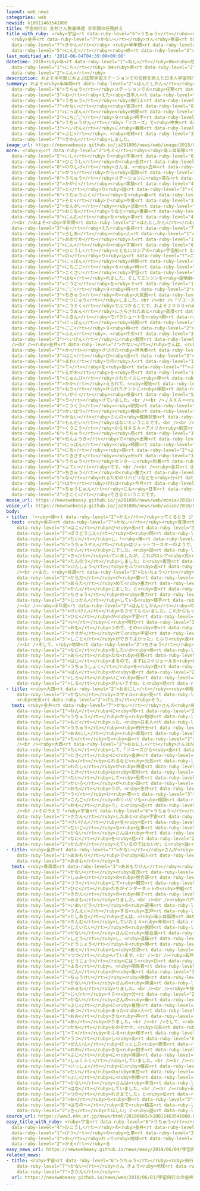 ```yaml
---
layout: web_news
categories: web
newsid: k10011463541000
title: 宇宙飛行士 金井さん無事帰還 半年間の任務終え
title_with_ruby: <ruby>宇宙<rt data-ruby-level="6">うちゅう</rt></ruby><ruby>飛行士<rt data-ruby-level="4">ひこうし</rt></ruby>
  <ruby>金井<rt data-ruby-level="7">かない</rt></ruby>さん<ruby>無事<rt data-ruby-level="4">ぶじ</rt></ruby><ruby>帰還<rt
  data-ruby-level="7">きかん</rt></ruby> <ruby>半年間<rt data-ruby-level="2">はんとしかん</rt></ruby>の<ruby>任務<rt
  data-ruby-level="5">にんむ</rt></ruby><ruby>終<rt data-ruby-level="3">お</rt></ruby>え
last_modified_at: '2018-06-04T04:39:00+09:00'
datetime: 2018<ruby>年<rt data-ruby-level="1">ねん</rt></ruby>06<ruby>月<rt data-ruby-level="1">がつ</rt></ruby>04<ruby>日<rt
  data-ruby-level="1">にち</rt></ruby> 04<ruby>時<rt data-ruby-level="2">じ</rt></ruby>39<ruby>分<rt
  data-ruby-level="2">ふん</rt></ruby>
description: およそ半年間におよぶ国際宇宙ステーションでの任務を終えた日本人宇宙飛行士の金井宣茂さんは、日本時間の３日午後９時半すぎ、ロシアの宇宙船「ソユーズ」で中央アジアのカザフスタンの平原に着陸し、無事、地球に帰還しました。
summary: およそ<ruby>半年間<rt data-ruby-level="2">はんとしかん</rt></ruby>におよぶ<ruby>国際<rt data-ruby-level="5">こくさい</rt></ruby><ruby>宇宙<rt
  data-ruby-level="6">うちゅう</rt></ruby>ステーションでの<ruby>任務<rt data-ruby-level="5">にんむ</rt></ruby>を<ruby>終<rt
  data-ruby-level="3">お</rt></ruby>えた<ruby>日本人<rt data-ruby-level="1">にほんじん</rt></ruby><ruby>宇宙<rt
  data-ruby-level="6">うちゅう</rt></ruby><ruby>飛行士<rt data-ruby-level="4">ひこうし</rt></ruby>の<ruby>金井<rt
  data-ruby-level="7">かない</rt></ruby><ruby>宣茂<rt data-ruby-level="8">のりしげ</rt></ruby>さんは、<ruby>日本<rt
  data-ruby-level="1">にっぽん</rt></ruby><ruby>時間<rt data-ruby-level="2">じかん</rt></ruby>の３<ruby>日午後<rt
  data-ruby-level="2">にちごご</rt></ruby>９<ruby>時半<rt data-ruby-level="2">じはん</rt></ruby>すぎ、ロシアの<ruby>宇宙船<rt
  data-ruby-level="6">うちゅうせん</rt></ruby>「ソユーズ」で<ruby>中央<rt data-ruby-level="3">ちゅうおう</rt></ruby>アジアのカザフスタンの<ruby>平原<rt
  data-ruby-level="3">へいげん</rt></ruby>に<ruby>着陸<rt data-ruby-level="4">ちゃくりく</rt></ruby>し、<ruby>無事<rt
  data-ruby-level="4">ぶじ</rt></ruby>、<ruby>地球<rt data-ruby-level="3">ちきゅう</rt></ruby>に<ruby>帰還<rt
  data-ruby-level="7">きかん</rt></ruby>しました。
image_url: https://newswebeasy.github.io/ja201806/news/web/image/2018/06/03/K10011463541_1806032301_1806040814_01_03.jpg
more: <ruby>元<rt data-ruby-level="2">もと</rt></ruby><ruby>海上自衛隊<rt data-ruby-level="5">かいじょうじえいたい</rt></ruby>の<ruby>医師<rt
  data-ruby-level="5">いし</rt></ruby>で<ruby>宇宙<rt data-ruby-level="6">うちゅう</rt></ruby><ruby>飛行士<rt
  data-ruby-level="4">ひこうし</rt></ruby>の<ruby>金井<rt data-ruby-level="7">かない</rt></ruby><ruby>宣茂<rt
  data-ruby-level="8">のりしげ</rt></ruby>さんは、<ruby>去年<rt data-ruby-level="3">きょねん</rt></ruby>１２<ruby>月<rt
  data-ruby-level="1">がつ</rt></ruby>から<ruby>国際<rt data-ruby-level="5">こくさい</rt></ruby><ruby>宇宙<rt
  data-ruby-level="6">うちゅう</rt></ruby>ステーションに<ruby>滞在<rt data-ruby-level="7">たいざい</rt></ruby>し、さまざまな<ruby>科学<rt
  data-ruby-level="2">かがく</rt></ruby><ruby>実験<rt data-ruby-level="4">じっけん</rt></ruby>に<ruby>取<rt
  data-ruby-level="3">と</rt></ruby>り<ruby>組<rt data-ruby-level="3">く</rt></ruby>んだほか、<ruby>宇宙服<rt
  data-ruby-level="6">うちゅうふく</rt></ruby>を<ruby>着<rt data-ruby-level="3">き</rt></ruby>てステーションの<ruby>外<rt
  data-ruby-level="2">そと</rt></ruby>で<ruby>作業<rt data-ruby-level="3">さぎょう</rt></ruby>する「<ruby>船外<rt
  data-ruby-level="2">せんがい</rt></ruby><ruby>活動<rt data-ruby-level="3">かつどう</rt></ruby>」を<ruby>行<rt
  data-ruby-level="2">おこな</rt></ruby>うなど<ruby>重要<rt data-ruby-level="4">じゅうよう</rt></ruby>な<ruby>任務<rt
  data-ruby-level="5">にんむ</rt></ruby>を<ruby>果<rt data-ruby-level="4">は</rt></ruby>たしました。<br
  /><br />およそ<ruby>半年間<rt data-ruby-level="2">はんとしかん</rt></ruby>の<ruby>任務<rt data-ruby-level="5">にんむ</rt></ruby>を<ruby>終<rt
  data-ruby-level="3">お</rt></ruby>えた<ruby>金井<rt data-ruby-level="7">かない</rt></ruby>さんは、<ruby>ロシア<rt
  data-ruby-level="1">ろしあ</rt></ruby><ruby>人<rt data-ruby-level="1">じん</rt></ruby>と<ruby>アメリカ<rt
  data-ruby-level="1">あめりか</rt></ruby><ruby>人<rt data-ruby-level="1">じん</rt></ruby>の２<ruby>人<rt
  data-ruby-level="1">にん</rt></ruby>の<ruby>宇宙<rt data-ruby-level="6">うちゅう</rt></ruby><ruby>飛行士<rt
  data-ruby-level="4">ひこうし</rt></ruby>とともにロシアの<ruby>宇宙船<rt data-ruby-level="6">うちゅうせん</rt></ruby>「ソユーズ」に<ruby>乗<rt
  data-ruby-level="7">の</rt></ruby>り<ruby>込<rt data-ruby-level="7">こ</rt></ruby>み、<ruby>日本<rt
  data-ruby-level="1">にっぽん</rt></ruby><ruby>時間<rt data-ruby-level="2">じかん</rt></ruby>の３<ruby>日午後<rt
  data-ruby-level="2">にちごご</rt></ruby>６<ruby>時<rt data-ruby-level="2">じ</rt></ruby>すぎ、<ruby>国際<rt
  data-ruby-level="5">こくさい</rt></ruby><ruby>宇宙<rt data-ruby-level="6">うちゅう</rt></ruby>ステーションを<ruby>離<rt
  data-ruby-level="7">はな</rt></ruby>れました。そしてエンジンを<ruby>逆噴射<rt data-ruby-level="7">ぎゃくふんしゃ</rt></ruby>しながら<ruby>高度<rt
  data-ruby-level="3">こうど</rt></ruby>を<ruby>下<rt data-ruby-level="1">さ</rt></ruby>げていき、<ruby>午後<rt
  data-ruby-level="2">ごご</rt></ruby>９<ruby>時<rt data-ruby-level="2">じ</rt></ruby>すぎに<ruby>地球<rt
  data-ruby-level="3">ちきゅう</rt></ruby>の<ruby>大気圏<rt data-ruby-level="7">たいきけん</rt></ruby>に<ruby>突入<rt
  data-ruby-level="7">とつにゅう</rt></ruby>しました。<br /><br />「ソユーズ」は、<ruby>大気<rt data-ruby-level="1">たいき</rt></ruby>に<ruby>高速<rt
  data-ruby-level="3">こうそく</rt></ruby>でぶつかることで、およそ２０００<ruby>度<rt data-ruby-level="3">ど</rt></ruby>の<ruby>高温<rt
  data-ruby-level="3">こうおん</rt></ruby>にさらされたあと<ruby>高度<rt data-ruby-level="3">こうど</rt></ruby>およそ１０キロ<ruby>付近<rt
  data-ruby-level="4">ふきん</rt></ruby>でパラシュートを<ruby>開<rt data-ruby-level="3">ひら</rt></ruby>き、<ruby>日本<rt
  data-ruby-level="1">にっぽん</rt></ruby><ruby>時間<rt data-ruby-level="2">じかん</rt></ruby>の<ruby>午後<rt
  data-ruby-level="2">ごご</rt></ruby>９<ruby>時<rt data-ruby-level="2">じ</rt></ruby>３９<ruby>分<rt
  data-ruby-level="2">ふん</rt></ruby>、<ruby>中央<rt data-ruby-level="3">ちゅうおう</rt></ruby>アジア・カザフスタンの<ruby>平原<rt
  data-ruby-level="3">へいげん</rt></ruby>に<ruby>着陸<rt data-ruby-level="4">ちゃくりく</rt></ruby>しました。<br
  /><br /><ruby>金井<rt data-ruby-level="7">かない</rt></ruby>さんは、<ruby>現地<rt data-ruby-level="5">げんち</rt></ruby>に<ruby>駆<rt
  data-ruby-level="7">か</rt></ruby>けつけた<ruby>担当者<rt data-ruby-level="6">たんとうしゃ</rt></ruby>によってソユーズのカプセルから<ruby>運<rt
  data-ruby-level="3">はこ</rt></ruby>び<ruby>出<rt data-ruby-level="3">だ</rt></ruby>されると<ruby>周<rt
  data-ruby-level="4">まわ</rt></ruby>りの<ruby>人<rt data-ruby-level="1">ひと</rt></ruby>たちに<ruby>手<rt
  data-ruby-level="1">て</rt></ruby>を<ruby>振<rt data-ruby-level="7">ふ</rt></ruby>り、<ruby>笑顔<rt
  data-ruby-level="7">えがお</rt></ruby>を<ruby>見<rt data-ruby-level="1">み</rt></ruby>せていました。そして、<ruby>準備<rt
  data-ruby-level="5">じゅんび</rt></ruby>されたイスに<ruby>座<rt data-ruby-level="7">すわ</rt></ruby>るとイスごと<ruby>抱<rt
  data-ruby-level="7">かか</rt></ruby>えられて、<ruby>現地<rt data-ruby-level="5">げんち</rt></ruby>に<ruby>設<rt
  data-ruby-level="5">もう</rt></ruby>けられたテントに<ruby>移動<rt data-ruby-level="5">いどう</rt></ruby>し<ruby>医学<rt
  data-ruby-level="3">いがく</rt></ruby><ruby>検査<rt data-ruby-level="5">けんさ</rt></ruby>を<ruby>受<rt
  data-ruby-level="3">う</rt></ruby>けていました。<br /><br />ＪＡＸＡ＝<ruby>宇宙<rt data-ruby-level="6">うちゅう</rt></ruby><ruby>航空<rt
  data-ruby-level="4">こうくう</rt></ruby><ruby>研究<rt data-ruby-level="3">けんきゅう</rt></ruby><ruby>開発<rt
  data-ruby-level="3">かいはつ</rt></ruby><ruby>機構<rt data-ruby-level="5">きこう</rt></ruby>によりますと、<ruby>金井<rt
  data-ruby-level="7">かない</rt></ruby>さんの<ruby>健康状態<rt data-ruby-level="5">けんこうじょうたい</rt></ruby>に<ruby>問題<rt
  data-ruby-level="3">もんだい</rt></ruby>はないということです。<br /><br /><ruby>金井<rt data-ruby-level="7">かない</rt></ruby>さんは、カザフスタンの<ruby>空港<rt
  data-ruby-level="3">くうこう</rt></ruby>からＮＡＳＡ＝アメリカ<ruby>航空<rt data-ruby-level="4">こうくう</rt></ruby><ruby>宇宙<rt
  data-ruby-level="6">うちゅう</rt></ruby><ruby>局<rt data-ruby-level="3">きょく</rt></ruby>の<ruby>専用機<rt
  data-ruby-level="6">せんようき</rt></ruby>で<ruby>出発<rt data-ruby-level="3">しゅっぱつ</rt></ruby>し、<ruby>日本<rt
  data-ruby-level="1">にっぽん</rt></ruby><ruby>時間<rt data-ruby-level="2">じかん</rt></ruby>の４<ruby>日<rt
  data-ruby-level="1">にち</rt></ruby><ruby>夜<rt data-ruby-level="2">よる</rt></ruby>には、アメリカの<ruby>テキサス<rt
  data-ruby-level="3">てきさす</rt></ruby><ruby>州<rt data-ruby-level="3">しゅう</rt></ruby>にあるジョンソン<ruby>宇宙<rt
  data-ruby-level="6">うちゅう</rt></ruby>センターに<ruby>到着<rt data-ruby-level="7">とうちゃく</rt></ruby>する<ruby>予定<rt
  data-ruby-level="3">よてい</rt></ruby>です。<br /><br /><ruby>金井<rt data-ruby-level="7">かない</rt></ruby>さんは、このあと<ruby>地球<rt
  data-ruby-level="3">ちきゅう</rt></ruby>の<ruby>重力<rt data-ruby-level="3">じゅうりょく</rt></ruby>に<ruby>慣<rt
  data-ruby-level="5">な</rt></ruby>れるためのリハビリなどを<ruby>行<rt data-ruby-level="2">おこな</rt></ruby>うことになっていて、<ruby>早<rt
  data-ruby-level="1">はや</rt></ruby>ければ<ruby>今月<rt data-ruby-level="2">こんげつ</rt></ruby><ruby>中旬<rt
  data-ruby-level="7">ちゅうじゅん</rt></ruby>にも<ruby>日本<rt data-ruby-level="1">にっぽん</rt></ruby>に<ruby>帰国<rt
  data-ruby-level="2">きこく</rt></ruby>できるということです。
movie_url: https://newswebeasy.github.io/ja201806/news/web/movie/2018/06/03/k10011463541_201806040813_201806040813.mp4
voice_url: https://newswebeasy.github.io/ja201806/news/web/voice/2018/06/03/k10011463541_201806040813_201806040813.mp3
body:
- title: 「<ruby>帰<rt data-ruby-level="2">かえ</rt></ruby>ってくるとき ジェットコースターのよう」
  text: <ruby>金井<rt data-ruby-level="7">かない</rt></ruby><ruby>宣茂<rt data-ruby-level="8">のりしげ</rt></ruby>さんは、ソユーズから<ruby>運<rt
    data-ruby-level="3">はこ</rt></ruby>び<ruby>出<rt data-ruby-level="3">だ</rt></ruby>されたあと<ruby>報道陣<rt
    data-ruby-level="7">ほうどうじん</rt></ruby>の<ruby>問<rt data-ruby-level="3">と</rt></ruby>いかけに<ruby>対<rt
    data-ruby-level="3">たい</rt></ruby>し、「<ruby>帰<rt data-ruby-level="2">かえ</rt></ruby>ってくるときの<ruby>宇宙船<rt
    data-ruby-level="6">うちゅうせん</rt></ruby>はジェットコースターのようで、かなり<ruby>荒<rt data-ruby-level="7">あら</rt></ruby>っぽい<ruby>感<rt
    data-ruby-level="3">かん</rt></ruby>じでした。<ruby>話<rt data-ruby-level="2">はなし</rt></ruby>には<ruby>聞<rt
    data-ruby-level="2">き</rt></ruby>いていましたが、これがロシア<ruby>式<rt data-ruby-level="3">しき</rt></ruby>かと、<ruby>堪能<rt
    data-ruby-level="8">たんのう</rt></ruby>しました」と<ruby>着陸<rt data-ruby-level="4">ちゃくりく</rt></ruby>したときの<ruby>印象<rt
    data-ruby-level="4">いんしょう</rt></ruby>をふり<ruby>返<rt data-ruby-level="3">かえ</rt></ruby>っていました。<br
    /><br />また、<ruby>体調<rt data-ruby-level="3">たいちょう</rt></ruby>について<ruby>問<rt data-ruby-level="3">と</rt></ruby>われると、「<ruby>体<rt
    data-ruby-level="2">からだ</rt></ruby>が<ruby>重<rt data-ruby-level="3">おも</rt></ruby>いですね。<ruby>改<rt
    data-ruby-level="4">あらた</rt></ruby>めて<ruby>重力<rt data-ruby-level="3">じゅうりょく</rt></ruby>を<ruby>感<rt
    data-ruby-level="3">かん</rt></ruby>じました」と<ruby>答<rt data-ruby-level="2">こた</rt></ruby>え、<ruby>地球<rt
    data-ruby-level="3">ちきゅう</rt></ruby>の<ruby>重力<rt data-ruby-level="3">じゅうりょく</rt></ruby>を<ruby>実感<rt
    data-ruby-level="3">じっかん</rt></ruby>している<ruby>様子<rt data-ruby-level="3">ようす</rt></ruby>でした。<br
    /><br /><ruby>半年間<rt data-ruby-level="2">はんとしかん</rt></ruby>の<ruby>滞在<rt data-ruby-level="7">たいざい</rt></ruby>については、「うまくできたこともあるし、できなかったこともありますが、よい<ruby>経験<rt
    data-ruby-level="5">けいけん</rt></ruby>をさせてもらいました。これからもっと<ruby>多<rt data-ruby-level="2">おお</rt></ruby>くの<ruby>人<rt
    data-ruby-level="1">ひと</rt></ruby>が<ruby>宇宙<rt data-ruby-level="6">うちゅう</rt></ruby>に<ruby>行<rt
    data-ruby-level="2">い</rt></ruby>く<ruby>時代<rt data-ruby-level="3">じだい</rt></ruby>になると<ruby>思<rt
    data-ruby-level="2">おも</rt></ruby>うので、その<ruby>中<rt data-ruby-level="1">なか</rt></ruby>で、<ruby>先駆<rt
    data-ruby-level="7">さきが</rt></ruby>けて<ruby>宇宙<rt data-ruby-level="6">うちゅう</rt></ruby>で<ruby>仕事<rt
    data-ruby-level="3">しごと</rt></ruby>ができてよかった」とふり<ruby>返<rt data-ruby-level="3">かえ</rt></ruby>りました。<br
    /><br />そして、<ruby>地球<rt data-ruby-level="3">ちきゅう</rt></ruby>に<ruby>帰還<rt data-ruby-level="7">きかん</rt></ruby>して、これから<ruby>何<rt
    data-ruby-level="2">なに</rt></ruby>をしたいか<ruby>尋<rt data-ruby-level="7">たず</rt></ruby>ねられると、「あしたからリハビリなどの<ruby>新<rt
    data-ruby-level="2">あら</rt></ruby>たな<ruby>任務<rt data-ruby-level="5">にんむ</rt></ruby>が<ruby>始<rt
    data-ruby-level="3">はじ</rt></ruby>まるので、まずはスケジュールを<ruby>確認<rt data-ruby-level="7">かくにん</rt></ruby>したいです。ずっと<ruby>宇宙食<rt
    data-ruby-level="6">うちゅうしょく</rt></ruby>を<ruby>食<rt data-ruby-level="2">た</rt></ruby>べていたので、おいしいご<ruby>飯<rt
    data-ruby-level="4">はん</rt></ruby>が<ruby>食<rt data-ruby-level="2">た</rt></ruby>べたいです。<ruby>白<rt
    data-ruby-level="1">しろ</rt></ruby>いご<ruby>飯<rt data-ruby-level="4">はん</rt></ruby>とみそ<ruby>汁<rt
    data-ruby-level="7">しる</rt></ruby>がいいですね」と<ruby>話<rt data-ruby-level="2">はな</rt></ruby>していました。
- title: <ruby>大西<rt data-ruby-level="2">おおにし</rt></ruby><ruby>卓哉<rt data-ruby-level="8">たくや</rt></ruby>さん「<ruby>金井<rt
    data-ruby-level="7">かない</rt></ruby>スマイル<ruby>見<rt data-ruby-level="1">み</rt></ruby>られ
    <ruby>元気<rt data-ruby-level="2">げんき</rt></ruby>そう」
  text: <ruby>金井<rt data-ruby-level="7">かない</rt></ruby>さんの<ruby>帰還<rt data-ruby-level="7">きかん</rt></ruby>には、２０１６<ruby>年<rt
    data-ruby-level="1">ねん</rt></ruby>に<ruby>同<rt data-ruby-level="2">おな</rt></ruby>じく、ソユーズで<ruby>宇宙<rt
    data-ruby-level="6">うちゅう</rt></ruby>から<ruby>地球<rt data-ruby-level="3">ちきゅう</rt></ruby>に<ruby>戻<rt
    data-ruby-level="7">もど</rt></ruby>った、<ruby>日本人<rt data-ruby-level="1">にほんじん</rt></ruby><ruby>宇宙<rt
    data-ruby-level="6">うちゅう</rt></ruby><ruby>飛行士<rt data-ruby-level="4">ひこうし</rt></ruby>の<ruby>大西<rt
    data-ruby-level="2">おおにし</rt></ruby><ruby>卓哉<rt data-ruby-level="8">たくや</rt></ruby>さんが<ruby>立<rt
    data-ruby-level="2">た</rt></ruby>ち<ruby>会<rt data-ruby-level="2">あ</rt></ruby>いました。<br
    /><br /><ruby>大西<rt data-ruby-level="2">おおにし</rt></ruby>さんはＮＨＫなどの<ruby>取材<rt data-ruby-level="4">しゅざい</rt></ruby>に<ruby>対<rt
    data-ruby-level="3">たい</rt></ruby>して、「ソユーズから<ruby>出<rt data-ruby-level="1">で</rt></ruby>てきた<ruby>時<rt
    data-ruby-level="2">とき</rt></ruby>に<ruby>金井<rt data-ruby-level="7">かない</rt></ruby>スマイルが<ruby>見<rt
    data-ruby-level="1">み</rt></ruby>られるなど<ruby>元気<rt data-ruby-level="2">げんき</rt></ruby>そうでよかった。<ruby>私<rt
    data-ruby-level="8">わたし</rt></ruby>が<ruby>帰還<rt data-ruby-level="7">きかん</rt></ruby>した<ruby>時<rt
    data-ruby-level="2">とき</rt></ruby>は<ruby>取材<rt data-ruby-level="4">しゅざい</rt></ruby>に<ruby>対<rt
    data-ruby-level="3">たい</rt></ruby>して<ruby>思考<rt data-ruby-level="2">しこう</rt></ruby><ruby>回路<rt
    data-ruby-level="3">かいろ</rt></ruby>が<ruby>回<rt data-ruby-level="2">まわ</rt></ruby>らなかったと<ruby>思<rt
    data-ruby-level="2">おも</rt></ruby>うが、<ruby>金井<rt data-ruby-level="7">かない</rt></ruby>さんは<ruby>受<rt
    data-ruby-level="3">う</rt></ruby>け<ruby>答<rt data-ruby-level="3">こた</rt></ruby>えがしっかりしていたので、<ruby>今後<rt
    data-ruby-level="2">こんご</rt></ruby>のリハビリも<ruby>順調<rt data-ruby-level="4">じゅんちょう</rt></ruby>にいくと<ruby>思<rt
    data-ruby-level="2">おも</rt></ruby>う」と<ruby>述<rt data-ruby-level="5">の</rt></ruby>べました。<br
    /><br />そのうえで「<ruby>宇宙<rt data-ruby-level="6">うちゅう</rt></ruby><ruby>飛行士<rt data-ruby-level="4">ひこうし</rt></ruby>は、<ruby>帰還<rt
    data-ruby-level="7">きかん</rt></ruby>したあと<ruby>宇宙<rt data-ruby-level="6">うちゅう</rt></ruby>での<ruby>経験<rt
    data-ruby-level="5">けいけん</rt></ruby>を<ruby>伝<rt data-ruby-level="4">つた</rt></ruby>えるのがいちばん<ruby>大事<rt
    data-ruby-level="3">だいじ</rt></ruby>な<ruby>仕事<rt data-ruby-level="3">しごと</rt></ruby>なので<ruby>金井<rt
    data-ruby-level="7">かない</rt></ruby>さんは<ruby>今<rt data-ruby-level="2">いま</rt></ruby>から<ruby>何<rt
    data-ruby-level="2">なに</rt></ruby>を<ruby>話<rt data-ruby-level="2">はな</rt></ruby>すか、<ruby>考<rt
    data-ruby-level="2">かんが</rt></ruby>えているのではないか」と<ruby>話<rt data-ruby-level="2">はな</rt></ruby>していました。
- title: <ruby>金井<rt data-ruby-level="7">かない</rt></ruby>さんが<ruby>勤務<rt data-ruby-level="6">きんむ</rt></ruby>した<ruby>青森<rt
    data-ruby-level="1">あおもり</rt></ruby>で<ruby>知人<rt data-ruby-level="2">ちじん</rt></ruby>ら<ruby>見守<rt
    data-ruby-level="3">みまも</rt></ruby>る
  text: <ruby>青森県<rt data-ruby-level="3">あおもりけん</rt></ruby><ruby>八戸市<rt data-ruby-level="8">はちのへし</rt></ruby>では、<ruby>金井<rt
    data-ruby-level="7">かない</rt></ruby><ruby>宣茂<rt data-ruby-level="8">のりしげ</rt></ruby>さんと<ruby>趣味<rt
    data-ruby-level="7">しゅみ</rt></ruby>の<ruby>居合道<rt data-ruby-level="5">いあいどう</rt></ruby>を<ruby>通<rt
    data-ruby-level="2">つう</rt></ruby>じて<ruby>親交<rt data-ruby-level="2">しんこう</rt></ruby>のある<ruby>人<rt
    data-ruby-level="1">ひと</rt></ruby>たちがインターネットの<ruby>中継<rt data-ruby-level="7">ちゅうけい</rt></ruby>で<ruby>帰還<rt
    data-ruby-level="7">きかん</rt></ruby>の<ruby>様子<rt data-ruby-level="3">ようす</rt></ruby>を<ruby>見守<rt
    data-ruby-level="3">みまも</rt></ruby>りました。<br /><br /><ruby>八戸市<rt data-ruby-level="8">はちのへし</rt></ruby>で<ruby>居合道<rt
    data-ruby-level="5">いあいどう</rt></ruby>の<ruby>道場<rt data-ruby-level="2">どうじょう</rt></ruby>を<ruby>運営<rt
    data-ruby-level="5">うんえい</rt></ruby>する<ruby>五戸<rt data-ruby-level="8">ごのへ</rt></ruby><ruby>敏明<rt
    data-ruby-level="8">としあき</rt></ruby>さんは、<ruby>海上自衛隊<rt data-ruby-level="5">かいじょうじえいたい</rt></ruby>で<ruby>勤務<rt
    data-ruby-level="6">きんむ</rt></ruby>していた１４<ruby>年前<rt data-ruby-level="2">ねんまえ</rt></ruby>から、<ruby>自衛隊<rt
    data-ruby-level="5">じえいたい</rt></ruby>の<ruby>医師<rt data-ruby-level="5">いし</rt></ruby>だった<ruby>金井<rt
    data-ruby-level="7">かない</rt></ruby>さんに<ruby>居合道<rt data-ruby-level="5">いあいどう</rt></ruby>を<ruby>指導<rt
    data-ruby-level="5">しどう</rt></ruby>し、<ruby>退職<rt data-ruby-level="5">たいしょく</rt></ruby>して<ruby>道場<rt
    data-ruby-level="2">どうじょう</rt></ruby>を<ruby>開<rt data-ruby-level="3">ひら</rt></ruby>いた<ruby>後<rt
    data-ruby-level="2">あと</rt></ruby>も<ruby>交流<rt data-ruby-level="3">こうりゅう</rt></ruby>が<ruby>続<rt
    data-ruby-level="4">つづ</rt></ruby>いています。<br /><br /><ruby>五戸<rt data-ruby-level="8">ごのへ</rt></ruby>さんの<ruby>道場<rt
    data-ruby-level="2">どうじょう</rt></ruby>には３<ruby>日<rt data-ruby-level="1">にち</rt></ruby><ruby>夜<rt
    data-ruby-level="2">よる</rt></ruby>、<ruby>関係者<rt data-ruby-level="4">かんけいしゃ</rt></ruby>およそ２０<ruby>人<rt
    data-ruby-level="1">にん</rt></ruby>が<ruby>集<rt data-ruby-level="3">あつ</rt></ruby>まって、インターネットの<ruby>中継<rt
    data-ruby-level="7">ちゅうけい</rt></ruby><ruby>映像<rt data-ruby-level="6">えいぞう</rt></ruby>で<ruby>金井<rt
    data-ruby-level="7">かない</rt></ruby>さんの<ruby>帰還<rt data-ruby-level="7">きかん</rt></ruby>を<ruby>見守<rt
    data-ruby-level="3">みまも</rt></ruby>りました。<br /><br /><ruby>午後<rt data-ruby-level="2">ごご</rt></ruby>９<ruby>時<rt
    data-ruby-level="2">じ</rt></ruby>４０<ruby>分<rt data-ruby-level="2">ふん</rt></ruby>ごろに<ruby>金井<rt
    data-ruby-level="7">かない</rt></ruby>さんの<ruby>乗<rt data-ruby-level="3">の</rt></ruby>る「ソユーズ」が<ruby>無事<rt
    data-ruby-level="4">ぶじ</rt></ruby>に<ruby>着陸<rt data-ruby-level="4">ちゃくりく</rt></ruby>すると、<ruby>集<rt
    data-ruby-level="3">あつ</rt></ruby>まった<ruby>人<rt data-ruby-level="1">ひと</rt></ruby>たちからは「よくやった」などと<ruby>大<rt
    data-ruby-level="1">おお</rt></ruby>きな<ruby>声<rt data-ruby-level="2">こえ</rt></ruby>が<ruby>上<rt
    data-ruby-level="1">あ</rt></ruby>がりました。<br /><br />そして、<ruby>金井<rt data-ruby-level="7">かない</rt></ruby>さんが「ソユーズ」から<ruby>顔<rt
    data-ruby-level="2">かお</rt></ruby>をのぞかせ、<ruby>元気<rt data-ruby-level="2">げんき</rt></ruby>に<ruby>手<rt
    data-ruby-level="1">て</rt></ruby>をふる<ruby>様子<rt data-ruby-level="3">ようす</rt></ruby>が<ruby>映<rt
    data-ruby-level="6">うつ</rt></ruby>し<ruby>出<rt data-ruby-level="6">だ</rt></ruby>されると、<ruby>全員<rt
    data-ruby-level="3">ぜんいん</rt></ruby>ほっとした<ruby>表情<rt data-ruby-level="5">ひょうじょう</rt></ruby>で<ruby>大<rt
    data-ruby-level="1">おお</rt></ruby>きな<ruby>拍手<rt data-ruby-level="7">はくしゅ</rt></ruby>をして、<ruby>無事<rt
    data-ruby-level="4">ぶじ</rt></ruby>に<ruby>帰還<rt data-ruby-level="7">きかん</rt></ruby>したことを<ruby>祝福<rt
    data-ruby-level="4">しゅくふく</rt></ruby>していました。<br /><br /><ruby>金井<rt data-ruby-level="7">かない</rt></ruby>さんと<ruby>一緒<rt
    data-ruby-level="7">いっしょ</rt></ruby>に<ruby>稽古<rt data-ruby-level="7">けいこ</rt></ruby>をしたことがあるという６０<ruby>代<rt
    data-ruby-level="3">だい</rt></ruby>の<ruby>男性<rt data-ruby-level="5">だんせい</rt></ruby>は、「<ruby>無事<rt
    data-ruby-level="4">ぶじ</rt></ruby>に<ruby>到着<rt data-ruby-level="7">とうちゃく</rt></ruby>してほっとした。<ruby>金井<rt
    data-ruby-level="7">かない</rt></ruby>さんは<ruby>本当<rt data-ruby-level="2">ほんとう</rt></ruby>によくやってくれた」と<ruby>話<rt
    data-ruby-level="2">はな</rt></ruby>していました。<br /><br /><ruby>五戸<rt data-ruby-level="8">ごのへ</rt></ruby>さんは「まずは『お<ruby>疲<rt
    data-ruby-level="7">つか</rt></ruby>れさまでした』と<ruby>伝<rt data-ruby-level="4">つた</rt></ruby>えたい。<ruby>落<rt
    data-ruby-level="3">お</rt></ruby>ち<ruby>着<rt data-ruby-level="3">つ</rt></ruby>いたら、<ruby>八戸<rt
    data-ruby-level="8">はちのへ</rt></ruby>まで<ruby>稽古<rt data-ruby-level="7">けいこ</rt></ruby>をしに<ruby>来<rt
    data-ruby-level="2">き</rt></ruby>てほしい」と<ruby>話<rt data-ruby-level="2">はな</rt></ruby>していました。
source_url: https://www3.nhk.or.jp/news/html/20180603/k10011463541000.html
easy_title_with_ruby: <ruby>宇宙<rt data-ruby-level="6">うちゅう</rt></ruby><ruby>飛行士<rt
  data-ruby-level="4">ひこうし</rt></ruby>の<ruby>金井<rt data-ruby-level="7">かない</rt></ruby>さんが６か<ruby>月<rt
  data-ruby-level="1">げつ</rt></ruby>の<ruby>仕事<rt data-ruby-level="3">しごと</rt></ruby>が<ruby>終<rt
  data-ruby-level="3">お</rt></ruby>わって<ruby>地球<rt data-ruby-level="3">ちきゅう</rt></ruby>に<ruby>帰<rt
  data-ruby-level="2">かえ</rt></ruby>る
easy_news_url: https://newswebeasy.github.io/news/easy/2018/06/04/宇宙飛行士の金井さんが6か月の仕事が終わって地球に帰る
related_news:
- title: <ruby>宇宙<rt data-ruby-level="6">うちゅう</rt></ruby><ruby>飛行士<rt data-ruby-level="4">ひこうし</rt></ruby>の<ruby>金井<rt
    data-ruby-level="7">かない</rt></ruby>さん きょう<ruby>地球<rt data-ruby-level="3">ちきゅう</rt></ruby>に<ruby>帰還<rt
    data-ruby-level="7">きかん</rt></ruby>へ
  url: https://newswebeasy.github.io/news/web/2018/06/03/宇宙飛行士の金井さん-きょう地球に帰還へ
...
```

